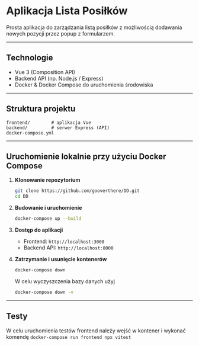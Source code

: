 # Aplikacja Lista Posiłków

Prosta aplikacja do zarządzania listą posiłków z możliwością dodawania nowych pozycji przez popup z formularzem.

---

## Technologie

- Vue 3 (Composition API)
- Backend API (np. Node.js / Express)
- Docker & Docker Compose do uruchomienia środowiska

---

## Struktura projektu

```
frontend/        # aplikacja Vue
backend/         # serwer Express (API)
docker-compose.yml
```

---

## Uruchomienie lokalnie przy użyciu Docker Compose

1. **Klonowanie repozytorium**

   ```bash
   git clone https://github.com/gooverthere/DD.git
   cd DD
   ```

2. **Budowanie i uruchomienie**

   ```bash
   docker-compose up --build
   ```

3. **Dostęp do aplikacji**

   - Frontend:  `http://localhost:3000`
   - Backend API: `http://localhost:8000`

4. **Zatrzymanie i usunięcie kontenerów**

   ```bash
   docker-compose down
   ```
   W celu wyczyszczenia bazy danych użyj

   ```bash
   docker-compose down -v
   ```

---

## Testy

   W celu uruchomienia testów frontend należy wejść w kontener i wykonać komendę `docker-compose run frontend npx vitest`
